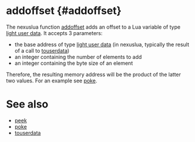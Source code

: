 addoffset {#addoffset}
========

The nexuslua function [addoffset](addoffset.md) adds an offset to a Lua variable of
type [light user data](https://www.lua.org/manual/5.4/manual.html#2.1). It accepts 3 parameters:

- the base address of type [light user data](https://www.lua.org/manual/5.4/manual.html#2.1) (in nexuslua, typically
  the result of a call to [touserdata](touserdata.md))
- an integer containing the number of elements to add
- an integer containing the byte size of an element

Therefore, the resulting memory address will be the product of the latter two values.
For an example see [poke](poke.md).

# See also

- [peek](peek.md)
- [poke](poke.md)
- [touserdata](touserdata.md)
